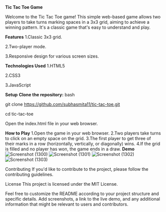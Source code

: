 **Tic Tac Toe Game**

Welcome to the Tic Tac Toe game! This simple web-based game allows two players to take turns marking spaces in a 3x3 grid, aiming to achieve a winning pattern. It's a classic game that's easy to understand and play.

**Features**
1.Classic 3x3 grid.

2.Two-player mode.

3.Responsive design for various screen sizes.

**Technologies Used**
1.HTML5

2.CSS3

3.JavaScript

**Setup**
**Clone the repository:**
bash

git clone https://github.com/subhasmita11/tic-tac-toe.git

cd tic-tac-toe

Open the index.html file in your web browser.

**How to Play**
1.Open the game in your web browser.
2.Two players take turns to click on an empty space on the grid.
3.The first player to get three of their marks in a row (horizontally, vertically, or diagonally) wins.
4.If the grid is filled and no player has won, the game ends in a draw.
**Demo**
![Screenshot (1300)](https://github.com/rks2601/Tic-Tac-Toe-/assets/122681297/1ef004de-a6d3-4f34-bfb3-eec66378627f)
![Screenshot (1301)](https://github.com/rks2601/Tic-Tac-Toe-/assets/122681297/7484ad7d-dccb-4220-a476-c41def649559)
![Screenshot (1302)](https://github.com/rks2601/Tic-Tac-Toe-/assets/122681297/c1783dba-34db-49e2-b7db-5ed055cfa47e)
![Screenshot (1303)](https://github.com/rks2601/Tic-Tac-Toe-/assets/122681297/b33d287c-8e40-4b18-a727-1ae5087da0e1)



Contributing
If you'd like to contribute to the project, please follow the contributing guidelines.

License
This project is licensed under the MIT License.

Feel free to customize the README according to your project structure and specific details. Add screenshots, a link to the live demo, and any additional information that might be relevant to users and contributors.





